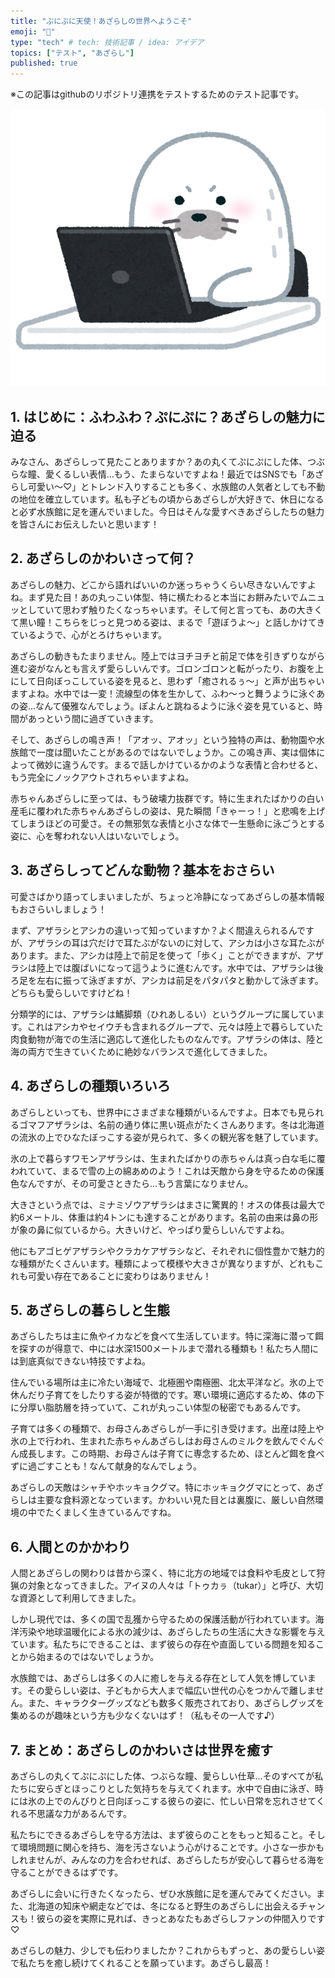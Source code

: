 ```yaml
---
title: "ぷにぷに天使！あざらしの世界へようこそ"
emoji: "🦭"
type: "tech" # tech: 技術記事 / idea: アイデア
topics: ["テスト", "あざらし"]
published: true
---
```

※この記事はgithubのリポジトリ連携をテストするためのテスト記事です。

![あざらし](/images/seal.png)

## 1. はじめに：ふわふわ？ぷにぷに？あざらしの魅力に迫る

みなさん、あざらしって見たことありますか？あの丸くてぷにぷにした体、つぶらな瞳、愛くるしい表情…もう、たまらないですよね！最近ではSNSでも「あざらし可愛い〜♡」とトレンド入りすることも多く、水族館の人気者としても不動の地位を確立しています。私も子どもの頃からあざらしが大好きで、休日になると必ず水族館に足を運んでいました。今日はそんな愛すべきあざらしたちの魅力を皆さんにお伝えしたいと思います！

## 2. あざらしのかわいさって何？

あざらしの魅力、どこから語ればいいのか迷っちゃうくらい尽きないんですよね。まず見た目！あの丸っこい体型、特に横たわると本当にお餅みたいでムニュッとしていて思わず触りたくなっちゃいます。そして何と言っても、あの大きくて黒い瞳！こちらをじっと見つめる姿は、まるで「遊ぼうよ〜」と話しかけてきているようで、心がとろけちゃいます。

あざらしの動きもたまりません。陸上ではヨチヨチと前足で体を引きずりながら進む姿がなんとも言えず愛らしいんです。ゴロンゴロンと転がったり、お腹を上にして日向ぼっこしている姿を見ると、思わず「癒されるぅ〜」と声が出ちゃいますよね。水中では一変！流線型の体を生かして、ふわ〜っと舞うように泳ぐあの姿…なんて優雅なんでしょう。ぽよんと跳ねるように泳ぐ姿を見ていると、時間があっという間に過ぎていきます。

そして、あざらしの鳴き声！「アオッ、アオッ」という独特の声は、動物園や水族館で一度は聞いたことがあるのではないでしょうか。この鳴き声、実は個体によって微妙に違うんです。まるで話しかけているかのような表情と合わせると、もう完全にノックアウトされちゃいますよね。

赤ちゃんあざらしに至っては、もう破壊力抜群です。特に生まれたばかりの白い産毛に覆われた赤ちゃんあざらしの姿は、見た瞬間「きゃーっ！」と悲鳴を上げてしまうほどの可愛さ。その無邪気な表情と小さな体で一生懸命に泳ごうとする姿に、心を奪われない人はいないでしょう。

## 3. あざらしってどんな動物？基本をおさらい

可愛さばかり語ってしまいましたが、ちょっと冷静になってあざらしの基本情報もおさらいしましょう！

まず、アザラシとアシカの違いって知っていますか？よく間違えられるんですが、アザラシの耳は穴だけで耳たぶがないのに対して、アシカは小さな耳たぶがあります。また、アシカは陸上で前足を使って「歩く」ことができますが、アザラシは陸上では腹ばいになって這うように進むんです。水中では、アザラシは後ろ足を左右に振って泳ぎますが、アシカは前足をパタパタと動かして泳ぎます。どちらも愛らしいですけどね！

分類学的には、アザラシは鰭脚類（ひれあしるい）というグループに属しています。これはアシカやセイウチも含まれるグループで、元々は陸上で暮らしていた肉食動物が海での生活に適応して進化したものなんです。アザラシの体は、陸と海の両方で生きていくために絶妙なバランスで進化してきました。

## 4. あざらしの種類いろいろ

あざらしといっても、世界中にさまざまな種類がいるんですよ。日本でも見られるゴマフアザラシは、名前の通り体に黒い斑点がたくさんあります。冬は北海道の流氷の上でひなたぼっこする姿が見られて、多くの観光客を魅了しています。

氷の上で暮らすワモンアザラシは、生まれたばかりの赤ちゃんは真っ白な毛に覆われていて、まるで雪の上の綿あめのよう！これは天敵から身を守るための保護色なんですが、その可愛さときたら...もう言葉になりません。

大きさという点では、ミナミゾウアザラシはまさに驚異的！オスの体長は最大で約6メートル、体重は約4トンにも達することがあります。名前の由来は鼻の形が象の鼻に似ているから。大きいけど、やっぱり愛らしいんですよね。

他にもアゴヒゲアザラシやクラカケアザラシなど、それぞれに個性豊かで魅力的な種類がたくさんいます。種類によって模様や大きさが異なりますが、どれもこれも可愛い存在であることに変わりはありません！

## 5. あざらしの暮らしと生態

あざらしたちは主に魚やイカなどを食べて生活しています。特に深海に潜って餌を探すのが得意で、中には水深1500メートルまで潜れる種類も！私たち人間には到底真似できない特技ですよね。

住んでいる場所は主に冷たい海域で、北極圏や南極圏、北太平洋など。氷の上で休んだり子育てをしたりする姿が特徴的です。寒い環境に適応するため、体の下に分厚い脂肪層を持っていて、これが丸っこい体型の秘密でもあるんです。

子育ては多くの種類で、お母さんあざらしが一手に引き受けます。出産は陸上や氷の上で行われ、生まれた赤ちゃんあざらしはお母さんのミルクを飲んでぐんぐん成長します。この時期、お母さんは子育てに専念するため、ほとんど餌を食べずに過ごすことも！なんて献身的なんでしょう。

あざらしの天敵はシャチやホッキョクグマ。特にホッキョクグマにとって、あざらしは主要な食料源となっています。かわいい見た目とは裏腹に、厳しい自然環境の中でたくましく生きているんですね。

## 6. 人間とのかかわり

人間とあざらしの関わりは昔から深く、特に北方の地域では食料や毛皮として狩猟の対象となってきました。アイヌの人々は「トゥカㇻ（tukar）」と呼び、大切な資源として利用してきました。

しかし現代では、多くの国で乱獲から守るための保護活動が行われています。海洋汚染や地球温暖化による氷の減少は、あざらしたちの生活に大きな影響を与えています。私たちにできることは、まず彼らの存在や直面している問題を知ることから始まるのではないでしょうか。

水族館では、あざらしは多くの人に癒しを与える存在として人気を博しています。その愛らしい姿は、子どもから大人まで幅広い世代の心をつかんで離しません。また、キャラクターグッズなども数多く販売されており、あざらしグッズを集めるのが趣味という方も少なくないはず！（私もその一人です♪）

## 7. まとめ：あざらしのかわいさは世界を癒す

あざらしの丸くてぷにぷにした体、つぶらな瞳、愛らしい仕草…そのすべてが私たちに安らぎとほっこりとした気持ちを与えてくれます。水中で自由に泳ぎ、時には氷の上でのんびりと日向ぼっこする彼らの姿に、忙しい日常を忘れさせてくれる不思議な力があるんです。

私たちにできるあざらしを守る方法は、まず彼らのことをもっと知ること。そして環境問題に関心を持ち、海を汚さないよう心がけることです。小さな一歩かもしれませんが、みんなの力を合わせれば、あざらしたちが安心して暮らせる海を守ることができるはずです。

あざらしに会いに行きたくなったら、ぜひ水族館に足を運んでみてください。また、北海道の知床や網走などでは、冬になると野生のあざらしに出会えるチャンスも！彼らの姿を実際に見れば、きっとあなたもあざらしファンの仲間入りです♡

あざらしの魅力、少しでも伝わりましたか？これからもずっと、あの愛らしい姿で私たちを癒し続けてくれることを願っています。あざらし最高！ 